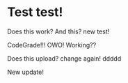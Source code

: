 # Test test!

Does this work? And this? new test!

CodeGrade!!! OWO! Working??

Does this upload?
 change
again!
ddddd

New update!
